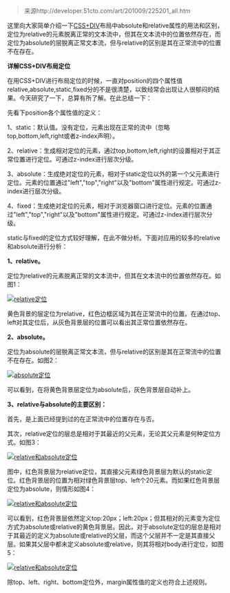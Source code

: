 > 来源http://developer.51cto.com/art/201009/225201_all.htm

这里向大家简单介绍一下[CSS+DIV](http://developer.51cto.com/art/201008/220838.htm)布局中absolute和relative属性的用法和区别，定位为relative的元素脱离正常的文本流中，但其在文本流中的位置依然存在，而定位为absolute的层脱离正常文本流，但与relative的区别是其在正常流中的位置不在存在。

**详解CSS+DIV布局定位**

在用CSS+DIV进行布局定位的时候，一直对position的四个属性值relative,absolute,static,fixed分的不是很清楚，以致经常会出现让人很郁闷的结果。今天研究了一下，总算有所了解。在此总结一下：

先看下position各个属性值的定义：

1、static：默认值。没有定位，元素出现在正常的流中（忽略top,bottom,left,right或者z-index声明）。

2、relative：生成相对定位的元素，通过top,bottom,left,right的设置相对于其正常位置进行定位。可通过z-index进行层次分级。

3、absolute：生成绝对定位的元素，相对于static定位以外的第一个父元素进行定位。元素的位置通过"left","top","right"以及"bottom"属性进行规定。可通过z-index进行层次分级。

4、fixed：生成绝对定位的元素，相对于浏览器窗口进行定位。元素的位置通过"left","top","right"以及"bottom"属性进行规定。可通过z-index进行层次分级。

static与fixed的定位方式较好理解，在此不做分析。下面对应用的较多的relative和absolute进行分析：

**1、relative。**

定位为relative的元素脱离正常的文本流中，但其在文本流中的位置依然存在。如图1：

[![relative定位](http://images.51cto.com/files/uploadimg/20100909/1528450.jpg)](http://images.51cto.com/files/uploadimg/20100909/1528450.jpg)

黄色背景的层定位为relative，红色边框区域为其在正常流中的位置。在通过top、left对其定位后，从灰色背景层的位置可以看出其正常位置依然存在。

**2、absolute。**

定位为absolute的层脱离正常文本流，但与relative的区别是其在正常流中的位置不在存在。如图2：

[![absolute定位](http://images.51cto.com/files/uploadimg/20100909/1528451.jpg)](http://images.51cto.com/files/uploadimg/20100909/1528451.jpg)

可以看到，在将黄色背景层定位为absolute后，灰色背景层自动补上。

**3、relative与absolute的主要区别：**

首先，是上面已经提到过的在正常流中的位置存在与否。

其次，relative定位的层总是相对于其最近的父元素，无论其父元素是何种定位方式。如图3：

[![relative和absolute定位 ](http://images.51cto.com/files/uploadimg/20100909/1528452.jpg)](http://images.51cto.com/files/uploadimg/20100909/1528452.jpg)

图中，红色背景层为relative定位，其直接父元素绿色背景层为默认的static定位。红色背景层的位置为相对绿色背景层top、left个20元素。而如果红色背景层定位为absolute，则情形如图4：

[![relative和absolute定位 ](http://images.51cto.com/files/uploadimg/20100909/1528453.jpg)](http://images.51cto.com/files/uploadimg/20100909/1528453.jpg)

可以看到，红色背景层依然定义top:20px；left:20px；但其相对的元素变为定位方式为absolute或relative的黄色背景层。因此，对于absolute定位的层总是相对于其最近的定义为absolute或relative的父层，而这个父层并不一定是其直接父层。如果其父层中都未定义absolute或relative，则其将相对body进行定位，如图5：

[![relative和absolute定位 ](http://images.51cto.com/files/uploadimg/20100909/1528454.jpg)](http://images.51cto.com/files/uploadimg/20100909/1528454.jpg)

除top、left、right、bottom定位外，margin属性值的定义也符合上述规则。